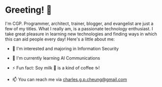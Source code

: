 # Greeting! 👋

I'm CGP. Programmer, architect, trainer, blogger, and evangelist are just a few of my titles. What I really am, is a passionate technology enthusiast. I take great pleasure in learning new technologies and finding ways in which this can aid people every day! Here's a little about me:

- 👀 I'm interested and majoring in Information Security 
- 🌱 I'm currently learning AI Communications
- ⚡ Fun fact: Soy milk 🥛 is a kind of coffee ☕!

- 📫 You can reach me via charles.g.p.cheung@gmail.com


<!---
CGP-V/CGP-V is a ✨ special ✨ repository because its `README.md` (this file) appears on your GitHub profile.
You can click the Preview link to take a look at your changes.
--->
